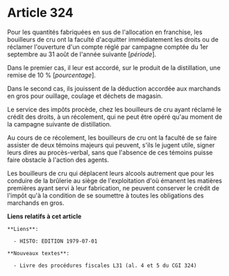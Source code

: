 # Article 324

Pour les quantités fabriquées en sus de l'allocation en franchise, les bouilleurs de cru ont la faculté d'acquitter
immédiatement les droits ou de réclamer l'ouverture d'un compte réglé par campagne comptée du 1er septembre au 31 août de
l'année suivante [*période*].

Dans le premier cas, il leur est accordé, sur le produit de la distillation, une remise de 10 % [*pourcentage*].

Dans le second cas, ils jouissent de la déduction accordée aux marchands en gros pour ouillage, coulage et déchets de
magasin.

Le service des impôts procède, chez les bouilleurs de cru ayant réclamé le crédit des droits, à un récolement, qui ne peut
être opéré qu'au moment de la campagne suivante de distillation.

Au cours de ce récolement, les bouilleurs de cru ont la faculté de se faire assister de deux témoins majeurs qui peuvent,
s'ils le jugent utile, signer leurs dires au procès-verbal, sans que l'absence de ces témoins puisse faire obstacle à
l'action des agents.

Les bouilleurs de cru qui déplacent leurs alcools autrement que pour les conduire de la brûlerie au siège de l'exploitation
d'où émanent les matières premières ayant servi à leur fabrication, ne peuvent conserver le crédit de l'impôt qu'à la
condition de se soumettre à toutes les obligations des marchands en gros.

**Liens relatifs à cet article**

	**Liens**:

	  - HISTO: EDITION 1979-07-01

	**Nouveaux textes**:

	  - Livre des procédures fiscales L31 (al. 4 et 5 du CGI 324)
